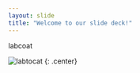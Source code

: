 ```yaml
---
layout: slide
title: "Welcome to our slide deck!"
---
```


labcoat

![labtocat](https://octodex.github.com/images/labtocat.png)
{: .center}
